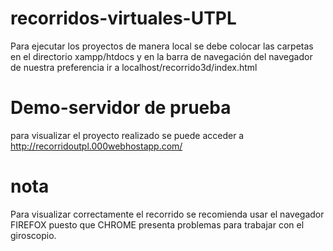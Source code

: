 # recorridos-virtuales-UTPL

Para ejecutar los proyectos de manera local se debe colocar las carpetas en el directorio xampp/htdocs y en la barra de navegación del navegador de nuestra preferencia ir a localhost/recorrido3d/index.html

# Demo-servidor de prueba
para visualizar el proyecto realizado se puede acceder a http://recorridoutpl.000webhostapp.com/

# nota
Para visualizar correctamente el recorrido se recomienda usar el navegador FIREFOX puesto que CHROME presenta problemas para trabajar con el giroscopio.
